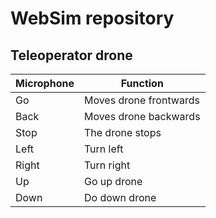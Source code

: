 
# WebSim repository

## Teleoperator drone


| Microphone  	| Function                	|
|-------------	|-------------------------	|
| Go           	| Moves drone frontwards  	|
| Back          | Moves drone backwards   	|
| Stop          | The   drone stops     	  |
| Left          | Turn left                 |
| Right        	| Turn right              	|
| Up          	| Go up drone             	|
| Down         	| Do down drone            	|



